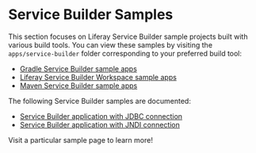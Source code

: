 # Service Builder Samples [](id=service-builder-samples)

This section focuses on Liferay Service Builder sample projects built with
various build tools. You can view these samples by visiting the
`apps/service-builder` folder corresponding to your preferred build tool:

- [Gradle Service Builder sample apps](https://github.com/liferay/liferay-blade-samples/tree/master/gradle/apps/service-builder)
- [Liferay Service Builder Workspace sample apps](https://github.com/liferay/liferay-blade-samples/tree/master/liferay-workspace/apps/service-builder)
- [Maven Service Builder sample apps](https://github.com/liferay/liferay-blade-samples/tree/master/maven/apps/service-builder)

The following Service Builder samples are documented:

- [Service Builder application with JDBC connection](service-builder-application-using-external-database-via-jdbc)
- [Service Builder application with JNDI connection](service-builder-application-using-external-database-via-jndi)

Visit a particular sample page to learn more!
